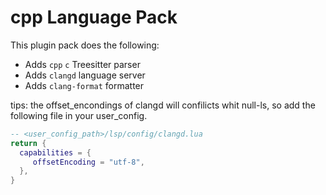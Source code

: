 # cpp Language Pack

This plugin pack does the following:

- Adds `cpp` `c` Treesitter parser
- Adds `clangd` language server
- Adds `clang-format` formatter

tips: the offset_encondings of clangd will confilicts whit null-ls, so add the following file in your user_config.
```lua
-- <user_config_path>/lsp/config/clangd.lua
return {
  capabilities = {
     offsetEncoding = "utf-8",
  },
}
```
